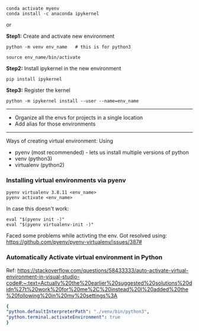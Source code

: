 ```
conda activate myenv
conda install -c anaconda ipykernel
```

or 

**Step1:** Create and activate new environment
```
python -m venv env_name   # this is for python3

source env_name/bin/activate
```

**Step2:** Install ipykernel in the new environment
```
pip install ipykernel
```

**Step3:** Register the kernel
```
python -m ipykernel install --user --name=env_name
```


---

- Organize all the envs for projects in a single location
- Add alias for those environments

--- 
Ways of creating virtual environment: Using
- pyenv (most recommended) - lets us install multiple versions of python
- venv (python3)
- virtualenv (python2)


### Installing virtual environments via pyenv
```
pyenv virtualenv 3.8.11 <env_name>
pyenv activate <env_name>
```
In case this doesn't work:
```
eval "$(pyenv init -)"
eval "$(pyenv virtualenv-init -)"
```

Faced some problems while activting the env. Got resolved using:
https://github.com/pyenv/pyenv-virtualenv/issues/387#


### Automatically Activate virtual environment in Python
Ref: https://stackoverflow.com/questions/58433333/auto-activate-virtual-environment-in-visual-studio-code#:~:text=Actually%20the%20earlier%20suggested%20solutions%20didn%27t%20work%20for%20me%2C%20instead%20I%20added%20the%20following%20in%20my%20settings%3A

```yaml
{
"python.defaultInterpreterPath": "./venv/bin/python3",
"python.terminal.activateEnvironment": true
}
```
